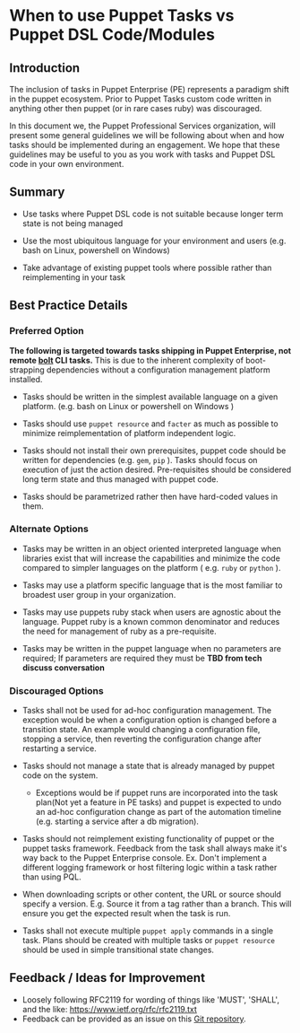 # When to use Puppet Tasks vs Puppet DSL Code/Modules

## Introduction

The inclusion of tasks in Puppet Enterprise (PE) represents a paradigm shift in
the puppet ecosystem. Prior to Puppet Tasks custom code written in anything
other then puppet (or in rare cases ruby) was discouraged.

In this document we, the Puppet Professional Services organization, will present
some general guidelines we will be following about when and how tasks should be
implemented during an engagement. We hope that these guidelines may be useful to
you as you work with tasks and Puppet DSL code in your own environment. 

## Summary

* Use tasks where Puppet DSL code is not suitable because longer term state is
  not being managed

* Use the most ubiquitous language for your environment and users (e.g. bash on
  Linux, powershell on Windows)

* Take advantage of existing puppet tools where possible rather than
  reimplementing in your task 

## Best Practice Details

### Preferred Option

**The following is targeted towards tasks shipping in Puppet Enterprise, not
remote [bolt](https://puppet.com/products/puppet-bolt) CLI tasks.** This is due
to the inherent complexity of boot-strapping dependencies without a
configuration management platform installed. 

* Tasks should be written in the simplest available language on a given
  platform. (e.g. bash on Linux or powershell on Windows )

* Tasks should use `puppet resource` and `facter` as much as possible to
  minimize reimplementation of  platform independent logic.

* Tasks should not install their own prerequisites, puppet code should be
  written for dependencies (e.g. `gem`, `pip` ). Tasks should focus on execution
of just the action desired. Pre-requisites should be considered long term state
and thus managed with puppet code.

* Tasks should be parametrized rather then have hard-coded values in them.


### Alternate Options

* Tasks may be written in an object oriented interpreted language when libraries
  exist that will increase the capabilities and minimize the code compared to
simpler languages on the platform ( e.g. `ruby` or `python` ).

* Tasks may use a platform specific language that is the most familiar to
  broadest user group in your organization. 

* Tasks may use puppets ruby stack when users are agnostic about the language.
  Puppet ruby is a known common denominator and reduces the need for management
of ruby as a pre-requisite.
  
* Tasks may be written in the puppet language when no parameters are required;
  If parameters are required they must be **TBD from tech discuss conversation**

### Discouraged Options

* Tasks shall not be used for ad-hoc configuration management. The exception
  would be when a configuration option is changed before a transition state. An
example would changing a configuration file, stopping a service, then reverting
the configuration change after restarting a service.

* Tasks should not manage a state that is already managed by puppet code on the
  system. 
  * Exceptions would be if puppet runs are incorporated into the task plan(Not
    yet a feature in PE tasks) and puppet is expected to undo an ad-hoc
configuration change as part of the automation timeline (e.g. starting a service
after a db migration).

* Tasks should not reimplement existing functionality of puppet or the puppet
  tasks framework. Feedback from the task shall always make it's way back to the
Puppet Enterprise console. Ex. Don't implement a different logging framework or
host filtering logic within a task rather than using PQL.
	
* When downloading scripts or other content, the URL or source should specify a
  version. E.g. Source it from a tag rather than a branch. This will ensure you
get the expected result when the task is run.

* Tasks shall not execute multiple `puppet apply` commands in a single task.
  Plans should be created with multiple tasks or `puppet resource` should be
used in simple transitional state changes.

## Feedback / Ideas for Improvement

* Loosely following RFC2119 for wording of things like 'MUST', 'SHALL', and the
  like: https://www.ietf.org/rfc/rfc2119.txt
* Feedback can be provided as an issue on this [Git
  repository](https://github.com/puppetlabs/best-practices/issues).
